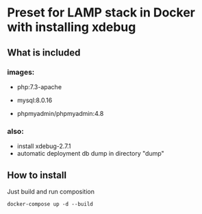# Preset for LAMP stack in Docker with installing xdebug

## What is included

### images:
+ php:7.3-apache

+ mysql:8.0.16

+ phpmyadmin/phpmyadmin:4.8

### also:
+ install xdebug-2.7.1
+ automatic deployment db dump in directory "dump"

## How to install
    
Just build and run composition
    
    docker-compose up -d --build
